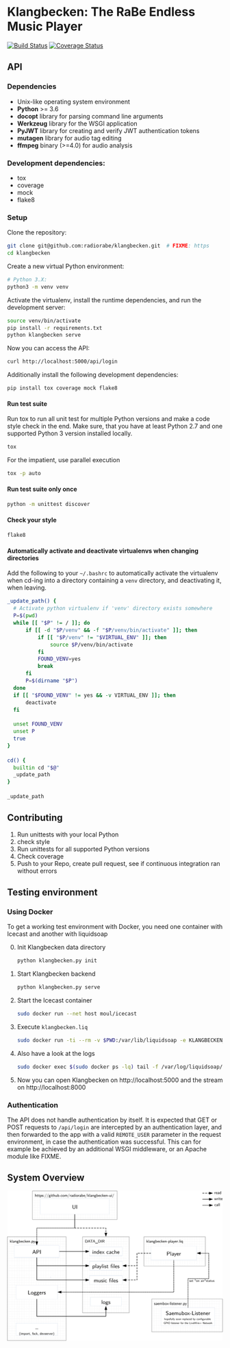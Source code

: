 # Klangbecken: The RaBe Endless Music Player

[![Build Status](https://travis-ci.org/radiorabe/klangbecken.svg)](https://travis-ci.org/radiorabe/klangbecken)
[![Coverage Status](https://codecov.io/gh/radiorabe/klangbecken/branch/master/graph/badge.svg)](https://codecov.io/gh/radiorabe/klangbecken)

## API

### Dependencies

* Unix-like operating system environment
* **Python** >= 3.6
* **docopt** library for parsing command line arguments
* **Werkzeug** library for the WSGI application
* **PyJWT** library for creating and verify JWT authentication tokens
* **mutagen** library for audio tag editing
* **ffmpeg** binary (>=4.0) for audio analysis

### Development dependencies:

 * tox
 * coverage
 * mock
 * flake8

 ### Setup

Clone the repository:
```bash
git clone git@github.com:radiorabe/klangbecken.git  # FIXME: https
cd klangbecken
```

Create a new virtual Python environment:
```bash
# Python 3.X:
python3 -m venv venv
```

Activate the virtualenv, install the runtime dependencies, and run the development server:
```bash
source venv/bin/activate
pip install -r requirements.txt
python klangbecken serve
```

Now you can access the API:
```bash
curl http://localhost:5000/api/login
```
Additionally install the following development dependencies:
```bash
pip install tox coverage mock flake8
```

#### Run test suite

Run tox to run all unit test for multiple Python versions and make a code style check in the end. Make sure, that you have at least Python 2.7 and one supported Python 3 version installed locally.
```bash
tox
```

For the impatient, use parallel execution
```bash
tox -p auto
```

#### Run test suite only once

```bash
python -m unittest discover
```

#### Check your style
```bash
flake8
```


#### Automatically activate and deactivate virtualenvs when changing directories

Add the following to your `~/.bashrc` to automatically activate the virtualenv when cd-ing into a directory containing a `venv` directory, and deactivating it, when leaving.

```bash
_update_path() {
  # Activate python virtualenv if 'venv' directory exists somewhere
  P=$(pwd)
  while [[ "$P" != / ]]; do
      if [[ -d "$P/venv" && -f "$P/venv/bin/activate" ]]; then
          if [[ "$P/venv" != "$VIRTUAL_ENV" ]]; then
              source $P/venv/bin/activate
          fi
          FOUND_VENV=yes
          break
      fi
      P=$(dirname "$P")
  done
  if [[ "$FOUND_VENV" != yes && -v VIRTUAL_ENV ]]; then
      deactivate
  fi

  unset FOUND_VENV
  unset P
  true
}

cd() {
  builtin cd "$@"
  _update_path
}

_update_path
```


## Contributing

1. Run unittests with your local Python
2. check style
3. Run unittests for all supported Python versions
4. Check coverage
5. Push to your Repo, create pull request, see if continuous integration ran without errors


## Testing environment

### Using Docker

To get a working test environment with Docker, you need one container with Icecast and another with liquidsoap

0. Init Klangbecken data directory
    ```bash
    python klangbecken.py init
    ```

1. Start Klangbecken backend
    ```bash
    python klangbecken.py serve
    ```
2. Start the Icecast container
    ```bash
    sudo docker run --net host moul/icecast
    ```
3. Execute `klangbecken.liq`
    ```bash
    sudo docker run -ti --rm -v $PWD:/var/lib/liquidsoap -e KLANGBECKEN_DATA=data --net host radiorabe/liquidsoap klangbecken.liq
    ```
4. Also have a look at the logs
    ```bash
    sudo docker exec $(sudo docker ps -lq) tail -f /var/log/liquidsoap/klangbecken.log
    ```
5. Now you can open Klangbecken on http://localhost:5000 and the stream on http://localhost:8000

### Authentication

The API does not handle authentication by itself. It is expected that GET or POST requests to `/api/login` are intercepted by an authentication layer, and then forwarded to the app with a valid `REMOTE_USER` parameter in the request environment, in case the authentication was successful. This can for example be achieved by an additional WSGI middleware, or an Apache module like FIXME.

## System Overview
![System overview diagram](doc/system-overview.svg)
